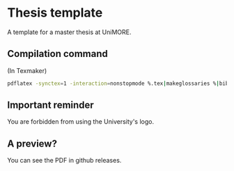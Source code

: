 # Thesis template
A template for a master thesis at UniMORE.  
## Compilation command
(In Texmaker)
```bash
pdflatex -synctex=1 -interaction=nonstopmode %.tex|makeglossaries %|bibtex %.aux|pdflatex -synctex=1 -interaction=nonstopmode %.tex|pdflatex -synctex=1 -interaction=nonstopmode %.tex|xdg-open %.pdf
```
## Important reminder
You are forbidden from using the University's logo.  
## A preview?
You can see the PDF in github releases.  
